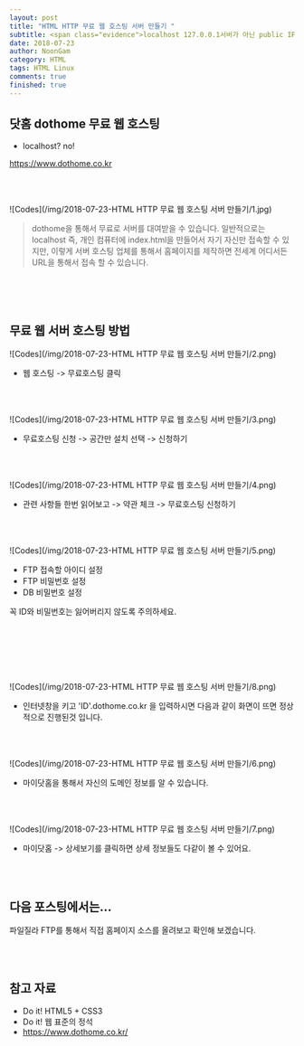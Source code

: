 ```yaml
---
layout: post
title: "HTML HTTP 무료 웹 호스팅 서버 만들기 "
subtitle: <span class="evidence">localhost 127.0.0.1서버가 아닌 public IP 서버를 만들어보자.</span>
date: 2018-07-23
author: NoonGam
category: HTML
tags: HTML Linux
comments: true
finished: true
---
```



<!-- Study Sample  -->

## 닷홈 dothome 무료 웹 호스팅

- localhost? no! <br>

https://www.dothome.co.kr

<br>
<br>

![Codes](/img/2018-07-23-HTML HTTP 무료 웹 호스팅 서버 만들기/1.jpg)
> dothome을 통해서 무료로 서버를 대여받을 수 있습니다. 일반적으로는 localhost 즉, 개인 컴퓨터에 index.html을 만들어서 자기 자신만 접속할 수 있지만, 이렇게 서버 호스팅 업체를 통해서 홈페이지를 제작하면 전세계 어디서든 URL을 통해서 접속 할 수 있습니다.


<br>
<br>
<br>

## 무료 웹 서버 호스팅 방법

![Codes](/img/2018-07-23-HTML HTTP 무료 웹 호스팅 서버 만들기/2.png)

- 웹 호스팅 -> 무료호스팅 클릭

<br>
<br>

![Codes](/img/2018-07-23-HTML HTTP 무료 웹 호스팅 서버 만들기/3.png)
- 무료호스팅 신청 -> 공간만 설치 선택 -> 신청하기

<br>
<br>

![Codes](/img/2018-07-23-HTML HTTP 무료 웹 호스팅 서버 만들기/4.png)

- 관련 사항들 한번 읽어보고 -> 약관 체크 -> 무료호스팅 신청하기

<br>
<br>


![Codes](/img/2018-07-23-HTML HTTP 무료 웹 호스팅 서버 만들기/5.png)

- FTP 접속할 아이디 설정
- FTP 비밀번호 설정
- DB 비밀번호 설정

꼭 ID와 비밀번호는 잃어버리지 않도록 주의하세요.

<br>
<br>


<br>
<br>
<br>

![Codes](/img/2018-07-23-HTML HTTP 무료 웹 호스팅 서버 만들기/8.png)

- 인터넷창을 키고 <a> 'ID'.dothome.co.kr </a> 을 입력하시면 다음과 같이 화면이 뜨면 정상적으로 진행된것 입니다.

<br>
<br>

![Codes](/img/2018-07-23-HTML HTTP 무료 웹 호스팅 서버 만들기/6.png)

- 마이닷홈을 통해서 자신의 도메인 정보를 알 수 있습니다.


<br>
<br>



![Codes](/img/2018-07-23-HTML HTTP 무료 웹 호스팅 서버 만들기/7.png)

- 마이닷홈 -> 상세보기를 클릭하면 상세 정보들도 다같이 볼 수 있어요.

<br>
<br>


## 다음 포스팅에서는...

파일질라 FTP를 통해서 직접 홈페이지 소스를 올려보고 확인해 보겠습니다.  

<br>
<br>


## 참고 자료
* Do it! HTML5 + CSS3
* Do it! 웹 표준의 정석
* https://www.dothome.co.kr/
